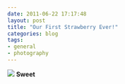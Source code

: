 ```yaml
---
date: 2011-06-22 17:17:48
layout: post
title: "Our First Strawberry Ever!"
categories: blog 
tags:
- general
- photography
---
```


![](/images/2011/img_0626.jpg)
**Sweet**
